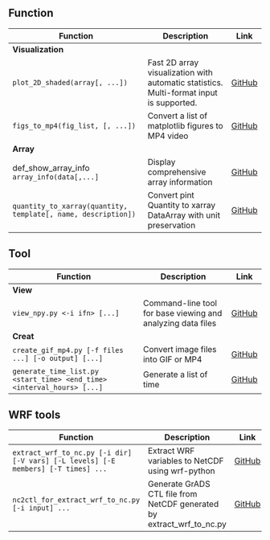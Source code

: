 ## Function

| Function | Description | Link |
|------|--------|------|
| **Visualization** |
| `plot_2D_shaded(array[, ...]) ` | Fast 2D array visualization with automatic statistics.<br>Multi-format input is supported. | [GitHub](https://github.com/YakultSmoothie/PY_No_MoNo/blob/main/plot_2D_shaded.py) |
| `figs_to_mp4(fig_list, [, ...])` | Convert a list of matplotlib figures to MP4 video | [GitHub](https://github.com/YakultSmoothie/PY_No_MoNo/blob/main/def_figs_to_mp4.py) |
| **Array** |
| def_show_array_info<br>`array_info(data[,...]` | Display comprehensive array information | [GitHub](https://github.com/YakultSmoothie/PY_No_MoNo/blob/main/def_show_array_info.py) |
| `quantity_to_xarray(quantity, template[, name, description])` | Convert pint Quantity to xarray DataArray with unit preservation | [GitHub](https://github.com/YakultSmoothie/PY_No_MoNo/blob/main/def_quantity_to_xarray.py) |


## Tool
| Function | Description | Link |
|------|--------|------|
| **View** |
| `view_npy.py <-i ifn> [...]` | Command-line tool for base viewing and analyzing data files | [GitHub](https://github.com/YakultSmoothie/PY_No_MoNo/blob/main/view_npy.py) |
| **Creat** |
| `create_gif_mp4.py [-f files ...] [-o output] [...]` | Convert image files into GIF or MP4 | [GitHub](https://github.com/YakultSmoothie/PY_No_MoNo/blob/main/create_gif.py) |
| `generate_time_list.py <start_time> <end_time> <interval_hours> [...]` | Generate a list of time | [GitHub](https://github.com/YakultSmoothie/PY_No_MoNo/blob/main/generate_time10_list.py) |

## WRF tools
| Function | Description | Link |
|------|--------|------|
| `extract_wrf_to_nc.py [-i dir] [-V vars] [-L levels] [-E members] [-T times] ...` | Extract WRF variables to NetCDF using wrf-python | [GitHub](https://github.com/YakultSmoothie/wrf-tool/blob/main/extract_wrf_to_nc.py) |
| `nc2ctl_for_extract_wrf_to_nc.py [-i input] ...` | Generate GrADS CTL file from NetCDF generated by extract_wrf_to_nc.py | [GitHub](https://github.com/YakultSmoothie/wrf-tool/blob/main/nc2ctl_for_extract_wrf_to_nc.py) |



